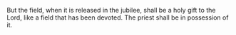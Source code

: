 But the field, when it is released in the jubilee, shall be a holy gift to the Lord, like a field that has been devoted. The priest shall be in possession of it.
